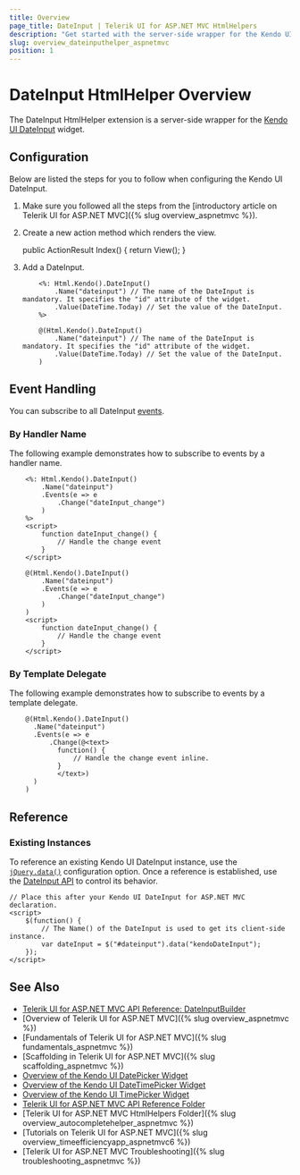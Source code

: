 ```yaml
---
title: Overview
page_title: DateInput | Telerik UI for ASP.NET MVC HtmlHelpers
description: "Get started with the server-side wrapper for the Kendo UI DateInput widget for ASP.NET MVC."
slug: overview_dateinputhelper_aspnetmvc
position: 1
---
```


# DateInput HtmlHelper Overview

The DateInput HtmlHelper extension is a server-side wrapper for the [Kendo UI DateInput](https://demos.telerik.com/kendo-ui/dateinput/index) widget.

## Configuration

Below are listed the steps for you to follow when configuring the Kendo UI DateInput.

1. Make sure you followed all the steps from the [introductory article on Telerik UI for ASP.NET MVC]({% slug overview_aspnetmvc %}).
1. Create a new action method which renders the view.

      public ActionResult Index()
        {
            return View();
        }

1. Add a DateInput.

    ```ASPX
        <%: Html.Kendo().DateInput()
            .Name("dateinput") // The name of the DateInput is mandatory. It specifies the "id" attribute of the widget.
            .Value(DateTime.Today) // Set the value of the DateInput.
        %>
    ```
    ```Razor
        @(Html.Kendo().DateInput()
            .Name("dateinput") // The name of the DateInput is mandatory. It specifies the "id" attribute of the widget.
            .Value(DateTime.Today) // Set the value of the DateInput.
        )
    ```

## Event Handling

You can subscribe to all DateInput [events](http://docs.telerik.com/kendo-ui/api/javascript/ui/dateinput#events).

### By Handler Name

The following example demonstrates how to subscribe to events by a handler name.

```ASPX
    <%: Html.Kendo().DateInput()
        .Name("dateinput")
        .Events(e => e
            .Change("dateInput_change")
        )
    %>
    <script>
        function dateInput_change() {
            // Handle the change event
        }
    </script>
```
```Razor
    @(Html.Kendo().DateInput()
        .Name("dateinput")
        .Events(e => e
            .Change("dateInput_change")
        )
    )
    <script>
        function dateInput_change() {
            // Handle the change event
        }
    </script>
```

### By Template Delegate

The following example demonstrates how to subscribe to events by a template delegate.

```
    @(Html.Kendo().DateInput()
      .Name("dateinput")
      .Events(e => e
          .Change(@<text>
            function() {
                // Handle the change event inline.
            }
            </text>)
      )
    )
```

## Reference

### Existing Instances

To reference an existing Kendo UI DateInput instance, use the [`jQuery.data()`](http://api.jquery.com/jQuery.data/) configuration option. Once a reference is established, use the [DateInput API](http://docs.telerik.com/kendo-ui/api/javascript/ui/dateinput#methods) to control its behavior.

    // Place this after your Kendo UI DateInput for ASP.NET MVC declaration.
    <script>
        $(function() {
            // The Name() of the DateInput is used to get its client-side instance.
            var dateInput = $("#dateinput").data("kendoDateInput");
        });
    </script>

## See Also

* [Telerik UI for ASP.NET MVC API Reference: DateInputBuilder](http://docs.telerik.com/aspnet-mvc/api/Kendo.Mvc.UI.Fluent/DateInputBuilder)
* [Overview of Telerik UI for ASP.NET MVC]({% slug overview_aspnetmvc %})
* [Fundamentals of Telerik UI for ASP.NET MVC]({% slug fundamentals_aspnetmvc %})
* [Scaffolding in Telerik UI for ASP.NET MVC]({% slug scaffolding_aspnetmvc %})
* [Overview of the Kendo UI DatePicker Widget](http://demos.telerik.com/kendo-ui/datepicker/index)
* [Overview of the Kendo UI DateTimePicker Widget](http://demos.telerik.com/kendo-ui/datetimepicker/index)
* [Overview of the Kendo UI TimePicker Widget](http://demos.telerik.com/kendo-ui/datetimepicker/index)
* [Telerik UI for ASP.NET MVC API Reference Folder](http://docs.telerik.com/aspnet-mvc/api/Kendo.Mvc/AggregateFunction)
* [Telerik UI for ASP.NET MVC HtmlHelpers Folder]({% slug overview_autocompletehelper_aspnetmvc %})
* [Tutorials on Telerik UI for ASP.NET MVC]({% slug overview_timeefficiencyapp_aspnetmvc6 %})
* [Telerik UI for ASP.NET MVC Troubleshooting]({% slug troubleshooting_aspnetmvc %})
